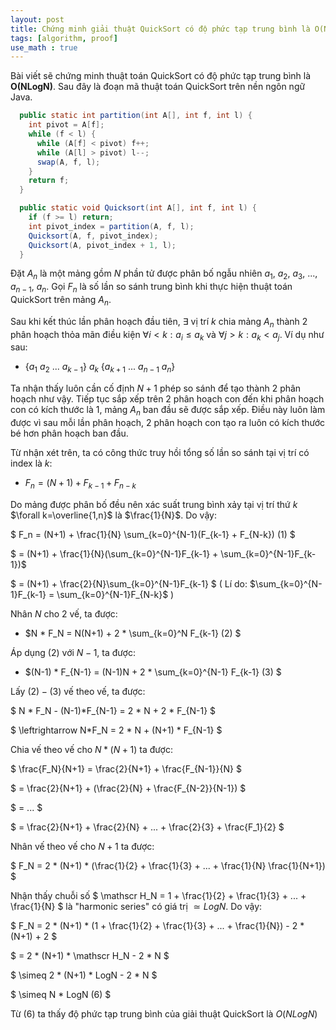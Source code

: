 ```yaml
---
layout: post
title: Chứng minh giải thuật QuickSort có độ phức tạp trung bình là O(NLogN)
tags: [algorithm, proof]
use_math : true
---
```


Bài viết sẽ chứng minh thuật toán QuickSort có độ phức tạp trung bình là **O(NLogN)**. Sau đây là đoạn mã thuật toán QuickSort trên nền ngôn ngữ Java.

```java
  public static int partition(int A[], int f, int l) {
    int pivot = A[f];
    while (f < l) {
      while (A[f] < pivot) f++;
      while (A[l] > pivot) l--;
      swap(A, f, l);
    }
    return f;
  }

  public static void Quicksort(int A[], int f, int l) {
    if (f >= l) return;
    int pivot_index = partition(A, f, l);
    Quicksort(A, f, pivot_index);
    Quicksort(A, pivot_index + 1, l);
  }
```

Đặt $A_n$ là một mảng gồm $N$ phần tử được phân bố ngẫu nhiên $a_1$, $a_2$, $a_3$, ..., $a_{n-1}$, $a_n$. Gọi $F_n$ là số lần so sánh trung bình khi thực hiện thuật toán QuickSort trên mảng $A_n$.

Sau khi kết thúc lần phân hoạch đầu tiên, $\exists$ vị trí $k$ chia mảng $A_n$ thành 2 phân hoạch thỏa mãn điều kiện $\forall i < k: a_i \leq a_k$ và  $\forall j > k: a_k < a_j$. Ví dụ như sau:

- \{$a_1$ $a_2$ ... $a_{k-1}$\}  $a_k$ \{$a_{k+1}$ ... $a_{n-1}$ $a_n$\}

Ta nhận thấy luôn cần cố định $N+1$ phép so sánh để tạo thành 2 phân hoạch như vậy. Tiếp tục sắp xếp trên 2 phân hoạch con đến khi phân hoạch con có kích thước là 1, mảng $A_n$ ban đầu sẽ được sắp xếp. Điều này luôn làm được vì sau mỗi lần phân hoạch, 2 phân hoạch con tạo ra luôn có kích thước bé hơn phân hoạch ban đầu.

Từ nhận xét trên, ta có công thức truy hồi tổng số lần so sánh tại vị trí có index là $k$:

- $F_n = (N+1) + F_{k-1} + F_{n-k}$

Do mảng được phân bố đều nên xác suất trung bình xảy tại vị trí thứ $k$ $\forall k=\overline{1,n}$ là $\frac{1}{N}$. Do vậy:

$ F_n = (N+1) + \frac{1}{N} \sum_{k=0}^{N-1}(F_{k-1} + F_{N-k}) (1) $

$ = (N+1) + \frac{1}{N}(\sum_{k=0}^{N-1}F_{k-1} + \sum_{k=0}^{N-1}F_{k-1})$

$ = (N+1) + \frac{2}{N}\sum_{k=0}^{N-1}F_{k-1} $ $($ Lí do: $\sum_{k=0}^{N-1}F_{k-1} = \sum_{k=0}^{N-1}F_{N-k}$ $)$

Nhân $N$ cho 2 vế, ta được:

- $N * F_N = N(N+1) + 2 * \sum_{k=0}^N F_{k-1} (2) $

Áp dụng $(2)$ với $N-1$, ta được:

- $(N-1) * F_{N-1} = (N-1)N + 2 * \sum_{k=0}^{N-1} F_{k-1} (3) $

Lấy $(2) - (3)$ vế theo vế, ta được:

$ N * F_N - (N-1)*F_{N-1} = 2 \* N + 2 * F_{N-1} $

$ \leftrightarrow N*F_N = 2 \* N + (N+1) \* F_{N-1} $    

Chia vế theo vế cho $N*(N+1)$ ta được:

$ \frac{F_N}{N+1} =  \frac{2}{N+1} + \frac{F_{N-1}}{N} $

$ = \frac{2}{N+1} + (\frac{2}{N} + \frac{F_{N-2}}{N-1}) $

$ = ... $

$ = \frac{2}{N+1} + \frac{2}{N} + ... + \frac{2}{3} + \frac{F_1}{2} $

Nhân vế theo vế cho $N+1$ ta được: 

$ F_N = 2 * (N+1) * (\frac{1}{2} + \frac{1}{3} + ... + \frac{1}{N} \frac{1}{N+1}) $

Nhận thấy chuỗi số $ \mathscr H_N = 1 + \frac{1}{2} + \frac{1}{3} + ... + \frac{1}{N} $
là "harmonic series" có giá trị $\simeq LogN$. Do vậy:

$ F_N = 2 * (N+1) * (1 + \frac{1}{2} + \frac{1}{3} + ... + \frac{1}{N}) - 2  \* (N+1) + 2 $

$ = 2 * (N+1) * \mathscr H_N - 2 * N  $

$ \simeq 2 * (N+1) * LogN - 2 * N  $

$ \simeq N * LogN  (6) $

Từ (6) ta thấy độ phức tạp trung bình của giải thuật QuickSort là $O(NLogN)$

